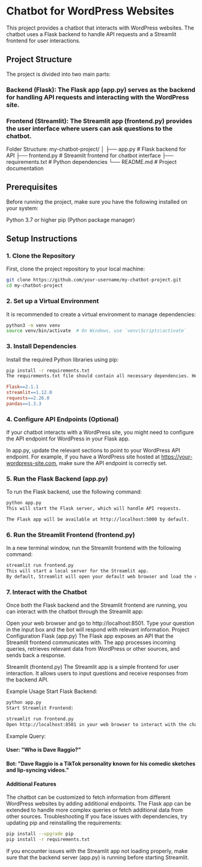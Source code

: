 # Chatbot for WordPress Websites
This project provides a chatbot that interacts with WordPress websites. The chatbot uses a Flask backend to handle API requests and a Streamlit frontend for user interactions.

## Project Structure
The project is divided into two main parts:

### Backend (Flask): The Flask app (app.py) serves as the backend for handling API requests and interacting with the WordPress site.
### Frontend (Streamlit): The Streamlit app (frontend.py) provides the user interface where users can ask questions to the chatbot.
Folder Structure:
my-chatbot-project/
│
├── app.py            # Flask backend for API
├── frontend.py       # Streamlit frontend for chatbot interface
├── requirements.txt  # Python dependencies
└── README.md         # Project documentation


## Prerequisites
Before running the project, make sure you have the following installed on your system:

Python 3.7 or higher
pip (Python package manager)
## Setup Instructions
### 1. Clone the Repository
First, clone the project repository to your local machine:

```bash
git clone https://github.com/your-username/my-chatbot-project.git
cd my-chatbot-project
```

### 2. Set up a Virtual Environment
It is recommended to create a virtual environment to manage dependencies:

```bash
python3 -m venv venv
source venv/bin/activate  # On Windows, use `venv\Scripts\activate`
```

### 3. Install Dependencies
Install the required Python libraries using pip:

```bash
pip install -r requirements.txt
The requirements.txt file should contain all necessary dependencies. Here’s an example requirements.txt:
```

```makefile
Flask==2.1.1
streamlit==1.12.0
requests==2.26.0
pandas==1.3.3

```
### 4. Configure API Endpoints (Optional)
If your chatbot interacts with a WordPress site, you might need to configure the API endpoint for WordPress in your Flask app.

In app.py, update the relevant sections to point to your WordPress API endpoint. For example, if you have a WordPress site hosted at https://your-wordpress-site.com, make sure the API endpoint is correctly set.

### 5. Run the Flask Backend (app.py)
To run the Flask backend, use the following command:

```bash
python app.py
This will start the Flask server, which will handle API requests.

The Flask app will be available at http://localhost:5000 by default.
```
### 6. Run the Streamlit Frontend (frontend.py)
In a new terminal window, run the Streamlit frontend with the following command:

```bash
streamlit run frontend.py
This will start a local server for the Streamlit app.
By default, Streamlit will open your default web browser and load the chatbot interface at http://localhost:8501.
```
### 7. Interact with the Chatbot
Once both the Flask backend and the Streamlit frontend are running, you can interact with the chatbot through the Streamlit app:

Open your web browser and go to http://localhost:8501.
Type your question in the input box and the bot will respond with relevant information.
Project Configuration
Flask (app.py)
The Flask app exposes an API that the Streamlit frontend communicates with. The app processes incoming queries, retrieves relevant data from WordPress or other sources, and sends back a response.

Streamlit (frontend.py)
The Streamlit app is a simple frontend for user interaction. It allows users to input questions and receive responses from the backend API.

Example Usage
Start Flask Backend:
```bash
python app.py
Start Streamlit Frontend:
```
```bash
streamlit run frontend.py
Open http://localhost:8501 in your web browser to interact with the chatbot.
```
Example Query:
#### User: "Who is Dave Raggio?"
#### Bot: "Dave Raggio is a TikTok personality known for his comedic sketches and lip-syncing videos."
#### Additional Features
The chatbot can be customized to fetch information from different WordPress websites by adding additional endpoints.
The Flask app can be extended to handle more complex queries or fetch additional data from other sources.
Troubleshooting
If you face issues with dependencies, try updating pip and reinstalling the requirements:

```bash
pip install --upgrade pip
pip install -r requirements.txt
```
If you encounter issues with the Streamlit app not loading properly, make sure that the backend server (app.py) is running before starting Streamlit.

